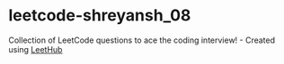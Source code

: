 # leetcode-shreyansh_08
Collection of LeetCode questions to ace the coding interview! - Created using [LeetHub](https://github.com/QasimWani/LeetHub)
